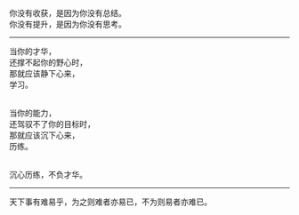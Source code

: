你没有收获，是因为你没有总结。</br>
你没有提升，是因为你没有思考。</br>

---
当你的才华，</br>
还撑不起你的野心时，</br>
那就应该静下心来，</br>
学习。</br></br>

当你的能力，</br>
还驾驭不了你的目标时，</br>
那就应该沉下心来，</br>
历练。</br></br>

沉心历练，不负才华。

---
天下事有难易乎，为之则难者亦易已，不为则易者亦难已。

